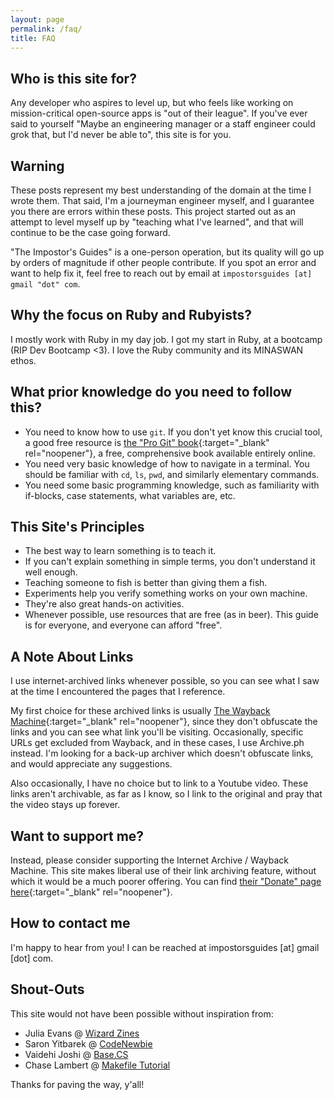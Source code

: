 ```yaml
---
layout: page
permalink: /faq/
title: FAQ
---
```


## Who is this site for?

Any developer who aspires to level up, but who feels like working on mission-critical open-source apps is "out of their league".  If you've ever said to yourself "Maybe an engineering manager or a staff engineer could grok that, but I'd never be able to", this site is for you.

## Warning

These posts represent my best understanding of the domain at the time I wrote them.  That said, I'm a journeyman engineer myself, and I guarantee you there are errors within these posts.  This project started out as an attempt to level myself up by "teaching what I've learned", and that will continue to be the case going forward.

"The Impostor's Guides" is a one-person operation, but its quality will go up by orders of magnitude if other people contribute.  If you spot an error and want to help fix it, feel free to reach out by email at `impostorsguides [at] gmail "dot" com`.

## Why the focus on Ruby and Rubyists?

I mostly work with Ruby in my day job.  I got my start in Ruby, at a bootcamp (RIP Dev Bootcamp <3).  I love the Ruby community and its MINASWAN ethos.

## What prior knowledge do you need to follow this?

 - You need to know how to use `git`.  If you don't yet know this crucial tool, a good free resource is [the "Pro Git" book](https://git-scm.com/book/en/v2){:target="_blank" rel="noopener"}, a free, comprehensive book available entirely online.
 - You need very basic knowledge of how to navigate in a terminal.  You should be familiar with `cd`, `ls`, `pwd`, and similarly elementary commands.
 - You need some basic programming knowledge, such as familiarity with if-blocks, case statements, what variables are, etc.

## This Site's Principles

 - The best way to learn something is to teach it.
 - If you can't explain something in simple terms, you don't understand it well enough.
 - Teaching someone to fish is better than giving them a fish.
 - Experiments help you verify something works on your own machine.
 - They're also great hands-on activities.
 - Whenever possible, use resources that are free (as in beer).  This guide is for everyone, and everyone can afford "free".

## A Note About Links

I use internet-archived links whenever possible, so you can see what I saw at the time I encountered the pages that I reference.

My first choice for these archived links is usually [The Wayback Machine](https://www.archive.org/){:target="_blank" rel="noopener"}, since they don't obfuscate the links and you can see what link you'll be visiting.  Occasionally, specific URLs get excluded from Wayback, and in these cases, I use Archive.ph instead.  I'm looking for a back-up archiver which doesn't obfuscate links, and would appreciate any suggestions.

Also occasionally, I have no choice but to link to a Youtube video.  These links aren't archivable, as far as I know, so I link to the original and pray that the video stays up forever.

## Want to support me?

Instead, please consider supporting the Internet Archive / Wayback Machine.  This site makes liberal use of their link archiving feature, without which it would be a much poorer offering.  You can find [their "Donate" page here](https://archive.org/donate?origin=iawww-TopNavDonateButton){:target="_blank" rel="noopener"}.

## How to contact me

I'm happy to hear from you!  I can be reached at impostorsguides [at] gmail [dot] com.

## Shout-Outs

This site would not have been possible without inspiration from:

- Julia Evans @ [Wizard Zines](https://wizardzines.com/)
- Saron Yitbarek @ [CodeNewbie](https://www.codenewbie.org/)
- Vaidehi Joshi @ [Base.CS](https://medium.com/basecs)
- Chase Lambert @ [Makefile Tutorial](https://makefiletutorial.com/)

Thanks for paving the way, y'all!